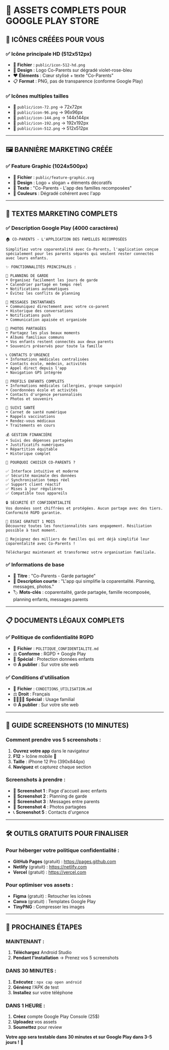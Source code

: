 # 🎨 ASSETS COMPLETS POUR GOOGLE PLAY STORE

## 📱 **ICÔNES CRÉÉES POUR VOUS**

### ✅ **Icône principale HD (512x512px)**
- 📁 **Fichier** : `public/icon-512-hd.png`
- 🎨 **Design** : Logo Co-Parents sur dégradé violet-rose-bleu
- ❤️ **Éléments** : Cœur stylisé + texte "Co-Parents"
- 📋 **Format** : PNG, pas de transparence (conforme Google Play)

### ✅ **Icônes multiples tailles**
- 📁 `public/icon-72.png` → 72x72px
- 📁 `public/icon-96.png` → 96x96px  
- 📁 `public/icon-144.png` → 144x144px
- 📁 `public/icon-192.png` → 192x192px
- 📁 `public/icon-512.png` → 512x512px

---

## 🖼️ **BANNIÈRE MARKETING CRÉÉE**

### ✅ **Feature Graphic (1024x500px)**
- 📁 **Fichier** : `public/feature-graphic.svg`
- 🎨 **Design** : Logo + slogan + éléments décoratifs
- 📝 **Texte** : "Co-Parents - L'app des familles recomposées"
- 🌈 **Couleurs** : Dégradé cohérent avec l'app

---

## 📝 **TEXTES MARKETING COMPLETS**

### ✅ **Description Google Play (4000 caractères)**
```
🏠 CO-PARENTS - L'APPLICATION DES FAMILLES RECOMPOSÉES

Simplifiez votre coparentalité avec Co-Parents, l'application conçue spécialement pour les parents séparés qui veulent rester connectés avec leurs enfants.

✨ FONCTIONNALITÉS PRINCIPALES :

📅 PLANNING DE GARDE
• Organisez facilement les jours de garde
• Calendrier partagé en temps réel
• Notifications automatiques
• Évitez les conflits de planning

💬 MESSAGES INSTANTANÉS
• Communiquez directement avec votre co-parent
• Historique des conversations
• Notifications push
• Communication apaisée et organisée

📸 PHOTOS PARTAGÉES
• Partagez les plus beaux moments
• Albums familiaux communs
• Vos enfants restent connectés aux deux parents
• Souvenirs préservés pour toute la famille

📞 CONTACTS D'URGENCE
• Informations médicales centralisées
• Contacts école, médecin, activités
• Appel direct depuis l'app
• Navigation GPS intégrée

👶 PROFILS ENFANTS COMPLETS
• Informations médicales (allergies, groupe sanguin)
• Coordonnées école et activités
• Contacts d'urgence personnalisés
• Photos et souvenirs

🏥 SUIVI SANTÉ
• Carnet de santé numérique
• Rappels vaccinations
• Rendez-vous médicaux
• Traitements en cours

💰 GESTION FINANCIÈRE
• Suivi des dépenses partagées
• Justificatifs numériques
• Répartition équitable
• Historique complet

🎯 POURQUOI CHOISIR CO-PARENTS ?

✅ Interface intuitive et moderne
✅ Sécurité maximale des données
✅ Synchronisation temps réel
✅ Support client réactif
✅ Mises à jour régulières
✅ Compatible tous appareils

🔒 SÉCURITÉ ET CONFIDENTIALITÉ
Vos données sont chiffrées et protégées. Aucun partage avec des tiers. Conformité RGPD garantie.

💝 ESSAI GRATUIT 1 MOIS
Découvrez toutes les fonctionnalités sans engagement. Résiliation possible à tout moment.

📱 Rejoignez des milliers de familles qui ont déjà simplifié leur coparentalité avec Co-Parents !

Téléchargez maintenant et transformez votre organisation familiale.
```

### ✅ **Informations de base**
- 📱 **Titre** : "Co-Parents - Garde partagée"
- 📝 **Description courte** : "L'app qui simplifie la coparentalité. Planning, messages, photos."
- 🏷️ **Mots-clés** : coparentalité, garde partagée, famille recomposée, planning enfants, messages parents

---

## 📋 **DOCUMENTS LÉGAUX COMPLETS**

### ✅ **Politique de confidentialité RGPD**
- 📁 **Fichier** : `POLITIQUE_CONFIDENTIALITE.md`
- ⚖️ **Conforme** : RGPD + Google Play
- 👶 **Spécial** : Protection données enfants
- 🌐 **À publier** : Sur votre site web

### ✅ **Conditions d'utilisation**
- 📁 **Fichier** : `CONDITIONS_UTILISATION.md`
- ⚖️ **Droit** : Français
- 👨‍👩‍👧‍👦 **Spécial** : Usage familial
- 🌐 **À publier** : Sur votre site web

---

## 📸 **GUIDE SCREENSHOTS (10 MINUTES)**

### **Comment prendre vos 5 screenshots :**

1. **Ouvrez votre app** dans le navigateur
2. **F12** > Icône mobile 📱
3. **Taille** : iPhone 12 Pro (390x844px)
4. **Naviguez** et capturez chaque section

### **Screenshots à prendre :**
- 📱 **Screenshot 1** : Page d'accueil avec enfants
- 📅 **Screenshot 2** : Planning de garde  
- 💬 **Screenshot 3** : Messages entre parents
- 📸 **Screenshot 4** : Photos partagées
- 📞 **Screenshot 5** : Contacts d'urgence

---

## 🛠️ **OUTILS GRATUITS POUR FINALISER**

### **Pour héberger votre politique confidentialité :**
- **GitHub Pages** (gratuit) : https://pages.github.com
- **Netlify** (gratuit) : https://netlify.com
- **Vercel** (gratuit) : https://vercel.com

### **Pour optimiser vos assets :**
- **Figma** (gratuit) : Retoucher les icônes
- **Canva** (gratuit) : Templates Google Play
- **TinyPNG** : Compresser les images

---

## 🎯 **PROCHAINES ÉTAPES**

### **MAINTENANT :**
1. **Téléchargez** Android Studio
2. **Pendant l'installation** → Prenez vos 5 screenshots

### **DANS 30 MINUTES :**
1. **Exécutez** : `npx cap open android`
2. **Générez** l'APK de test
3. **Installez** sur votre téléphone

### **DANS 1 HEURE :**
1. **Créez** compte Google Play Console (25$)
2. **Uploadez** vos assets
3. **Soumettez** pour review

**Votre app sera testable dans 30 minutes et sur Google Play dans 3-5 jours !** 🚀